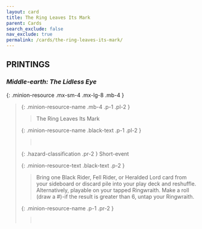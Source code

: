 ```yaml
---
layout: card
title: The Ring Leaves Its Mark
parent: Cards
search_exclude: false
nav_exclude: true
permalink: /cards/the-ring-leaves-its-mark/
---
```


## PRINTINGS


### _Middle-earth: The Lidless Eye_

{: .minion-resource .mx-sm-4 .mx-lg-8 .mb-4 }
> {: .minion-resource-name .mb-4 .p-1 .pl-2 }
> > <div class="hazard-mp"></div>
> > <div class="card-name">The Ring Leaves Its Mark</div>
>
> {: .minion-resource-name .black-text .p-1 .pl-2 }
> > &nbsp;
>
> {: .hazard-classification .pr-2 }
> Short-event
>
> {: .minion-resource-text .black-text .p-2 }
> > Bring one Black Rider, Fell Rider, or Heralded Lord card from your sideboard or discard pile into your play deck and reshuffle.  Alternatively, playable on your tapped Ringwraith. Make a roll (draw a #)-if the result is greater than 6, untap your Ringwraith.  
> 
> {: .minion-resource-name .p-1 .pr-2 }
> > <div class="card-shield"></div>
> > <div class="card-corruption-white">&nbsp;</div>
